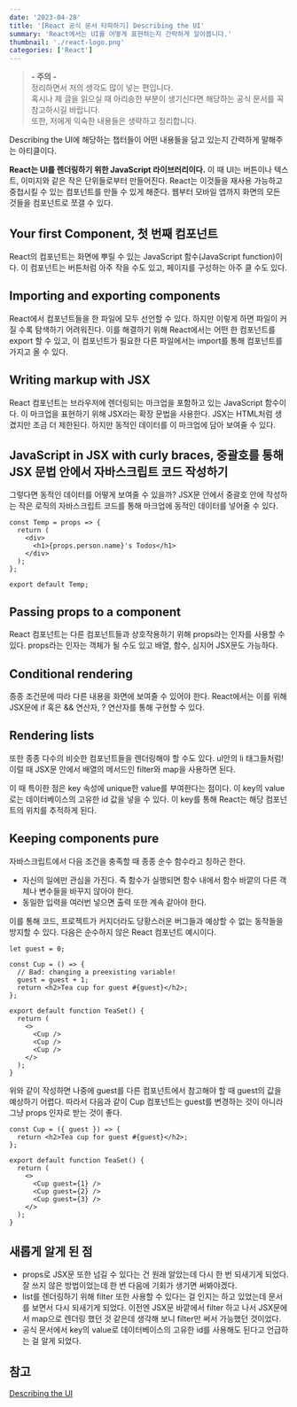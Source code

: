```yaml
---
date: '2023-04-28'
title: '[React 공식 문서 타파하기] Describing the UI'
summary: 'React에서는 UI를 어떻게 표현하는지 간략하게 알아봅니다.'
thumbnail: './react-logo.png'
categories: ['React']
---
```


> <strong>- 주의 -</strong> <br /> 정리하면서 저의 생각도 많이 넣는 편입니다. <br /> 혹시나 제 글을 읽으실 때 아리송한 부분이 생기신다면 해당하는 공식 문서를 꼭 참고하시길 바랍니다. <br /> 또한, 저에게 익숙한 내용들은 생략하고 정리합니다.

Describing the UI에 해당하는 챕터들이 어떤 내용들을 담고 있는지 간력하게 말해주는 아티클이다.

**React는 UI를 렌더링하기 위한 JavaScript 라이브러리이다.** 이 때 UI는 버튼이나 텍스트, 이미지와 같은 작은 단위들로부터 만들어진다. React는 이것들을 재사용 가능하고 중첩시킬 수 있는 컴포넌트를 만들 수 있게 해준다. 웹부터 모바일 앱까지 화면의 모든 것들을 컴포넌트로 쪼갤 수 있다.

## Your first Component, 첫 번째 컴포넌트

React의 컴포넌트는 화면에 뿌릴 수 있는 JavaScript 함수(JavaScript function)이다. 이 컴포넌트는 버튼처럼 아주 작을 수도 있고, 페이지를 구성하는 아주 클 수도 있다.

## Importing and exporting components

React에서 컴포넌트들을 한 파일에 모두 선언할 수 있다. 하지만 이렇게 하면 파일이 커질 수록 탐색하기 어려워진다. 이를 해결하기 위해 React에서는 어떤 한 컴포넌트를 export 할 수 있고, 이 컴포넌트가 필요한 다른 파일에서는 import를 통해 컴포넌트를 가지고 올 수 있다.

## Writing markup with JSX

React 컴포넌트는 브라우저에 렌더링되는 마크업을 포함하고 있는 JavaScript 함수이다. 이 마크업을 표현하기 위해 JSX라는 확장 문법을 사용한다. JSX는 HTML처럼 생겼지만 조금 더 제한된다. 하지만 동적인 데이터를 이 마크업에 담아 보여줄 수 있다.

## JavaScript in JSX with curly braces, 중괄호를 통해 JSX 문법 안에서 자바스크립트 코드 작성하기

그렇다면 동적인 데이터를 어떻게 보여줄 수 있을까? JSX문 안에서 중괄호 안에 작성하는 작은 로직의 자바스크립트 코드를 통해 마크업에 동적인 데이터를 넣어줄 수 있다.

```tsx
const Temp = props => {
  return (
    <div>
      <h1>{props.person.name}'s Todos</h1>
    </div>
  );
};

export default Temp;
```

## Passing props to a component

React 컴포넌트는 다른 컴포넌트들과 상호작용하기 위해 props라는 인자를 사용할 수 있다. props라는 인자는 객체가 될 수도 있고 배열, 함수, 심지어 JSX문도 가능하다.

## Conditional rendering

종종 조건문에 따라 다른 내용을 화면에 보여줄 수 있어야 한다. React에서는 이를 위해 JSX문에 if 혹은 && 연산자, ? 연산자를 통해 구현할 수 있다.

## Rendering lists

또한 종종 다수의 비슷한 컴포넌트들을 렌더링해야 할 수도 있다. ul안의 li 태그들처럼! 이럴 때 JSX문 안에서 배열의 메서드인 filter와 map을 사용하면 된다.

이 때 특이한 점은 key 속성에 unique한 value를 부여한다는 점이다. 이 key의 value로는 데이터베이스의 고유한 id 값을 넣을 수 있다. 이 key를 통해 React는 해당 컴포넌트의 위치를 추적하게 된다.

## Keeping components pure

자바스크립트에서 다음 조건을 충족할 때 종종 순수 함수라고 칭하곤 한다.

- 자신의 일에만 관심을 가진다. 즉 함수가 실행되면 함수 내에서 함수 바깥의 다른 객체나 변수들을 바꾸지 않아야 한다.
- 동일한 입력을 여러번 넣으면 출력 또한 계속 같아야 한다.

이를 통해 코드, 프로젝트가 커지더라도 당황스러운 버그들과 예상할 수 없는 동작들을 방지할 수 있다. 다음은 순수하지 않은 React 컴포넌트 예시이다.

```tsx
let guest = 0;

const Cup = () => {
  // Bad: changing a preexisting variable!
  guest = guest + 1;
  return <h2>Tea cup for guest #{guest}</h2>;
};

export default function TeaSet() {
  return (
    <>
      <Cup />
      <Cup />
      <Cup />
    </>
  );
}
```

위와 같이 작성하면 나중에 guest를 다른 컴포넌트에서 참고해야 할 때 guest의 값을 예상하기 어렵다. 따라서 다음과 같이 Cup 컴포넌트는 guest를 변경하는 것이 아니라 그냥 props 인자로 받는 것이 좋다.

```tsx
const Cup = ({ guest }) => {
  return <h2>Tea cup for guest #{guest}</h2>;
};

export default function TeaSet() {
  return (
    <>
      <Cup guest={1} />
      <Cup guest={2} />
      <Cup guest={3} />
    </>
  );
}
```

## 새롭게 알게 된 점

- props로 JSX문 또한 넘길 수 있다는 건 원래 알았는데 다시 한 번 되새기게 되었다. 잘 쓰지 않은 방법이었는데 한 번 다음에 기회가 생기면 써봐야겠다.
- list를 렌더링하기 위해 filter 또한 사용할 수 있다는 걸 인지는 하고 있었는데 문서를 보면서 다시 되새기게 되었다. 이전엔 JSX문 바깥에서 filter 하고 나서 JSX문에서 map으로 렌더링 했던 것 같은데 생각해 보니 filter만 써서 가능했던 것이었다.
- 공식 문서에서 key의 value로 데이터베이스의 고유한 id를 사용해도 된다고 언급하는 걸 알게 되었다.

## 참고

[Describing the UI](https://react.dev/learn/describing-the-ui)
